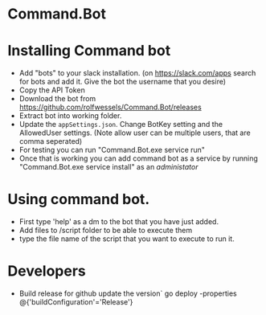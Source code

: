 # Command.Bot

# Installing Command bot

- Add "bots" to your slack installation. (on https://slack.com/apps search for bots and add it. Give the bot the username that you desire)
- Copy the API Token
- Download the bot from https://github.com/rolfwessels/Command.Bot/releases
- Extract bot into working folder.
- Update the `appSettings.json`. Change BotKey setting and the AllowedUser settings. (Note allow user can be multiple users, that are comma seperated)
- For testing you can run "Command.Bot.exe service run"
- Once that is working you can add command bot as a service by running "Command.Bot.exe service install" as an _administator_

# Using command bot.

- First type 'help' as a dm to the bot that you have just added.
- Add files to /script folder to be able to execute them
- type the file name of the script that you want to execute to run it.

# Developers

- Build release for github
  update the version`
  go deploy -properties @{'buildConfiguration'='Release'}

